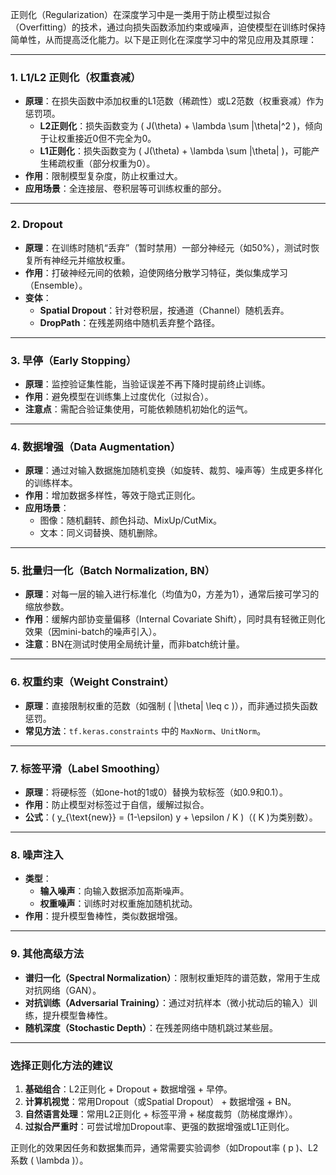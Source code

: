 正则化（Regularization）在深度学习中是一类用于防止模型过拟合（Overfitting）的技术，通过向损失函数添加约束或噪声，迫使模型在训练时保持简单性，从而提高泛化能力。以下是正则化在深度学习中的常见应用及其原理：

---

### **1. L1/L2 正则化（权重衰减）**

- **原理**：在损失函数中添加权重的L1范数（稀疏性）或L2范数（权重衰减）作为惩罚项。
  - **L2正则化**：损失函数变为 \( J(\theta) + \lambda \sum \|\theta\|^2 \)，倾向于让权重接近0但不完全为0。
  - **L1正则化**：损失函数变为 \( J(\theta) + \lambda \sum \|\theta\| \)，可能产生稀疏权重（部分权重为0）。
- **作用**：限制模型复杂度，防止权重过大。
- **应用场景**：全连接层、卷积层等可训练权重的部分。

---

### **2. Dropout**

- **原理**：在训练时随机“丢弃”（暂时禁用）一部分神经元（如50%），测试时恢复所有神经元并缩放权重。
- **作用**：打破神经元间的依赖，迫使网络分散学习特征，类似集成学习（Ensemble）。
- **变体**：
  - **Spatial Dropout**：针对卷积层，按通道（Channel）随机丢弃。
  - **DropPath**：在残差网络中随机丢弃整个路径。

---

### **3. 早停（Early Stopping）**

- **原理**：监控验证集性能，当验证误差不再下降时提前终止训练。
- **作用**：避免模型在训练集上过度优化（过拟合）。
- **注意点**：需配合验证集使用，可能依赖随机初始化的运气。

---

### **4. 数据增强（Data Augmentation）**
- **原理**：通过对输入数据施加随机变换（如旋转、裁剪、噪声等）生成更多样化的训练样本。
- **作用**：增加数据多样性，等效于隐式正则化。
- **应用场景**：
  - 图像：随机翻转、颜色抖动、MixUp/CutMix。
  - 文本：同义词替换、随机删除。

---

### **5. 批量归一化（Batch Normalization, BN）**
- **原理**：对每一层的输入进行标准化（均值为0，方差为1），通常后接可学习的缩放参数。
- **作用**：缓解内部协变量偏移（Internal Covariate Shift），同时具有轻微正则化效果（因mini-batch的噪声引入）。
- **注意**：BN在测试时使用全局统计量，而非batch统计量。

---

### **6. 权重约束（Weight Constraint）**
- **原理**：直接限制权重的范数（如强制 \( \|\theta\| \leq c \)），而非通过损失函数惩罚。
- **常见方法**：`tf.keras.constraints` 中的 `MaxNorm`、`UnitNorm`。

---

### **7. 标签平滑（Label Smoothing）**
- **原理**：将硬标签（如one-hot的1或0）替换为软标签（如0.9和0.1）。
- **作用**：防止模型对标签过于自信，缓解过拟合。
- **公式**：\( y_{\text{new}} = (1-\epsilon) y + \epsilon / K \)（\( K \)为类别数）。

---

### **8. 噪声注入**
- **类型**：
  - **输入噪声**：向输入数据添加高斯噪声。
  - **权重噪声**：训练时对权重施加随机扰动。
- **作用**：提升模型鲁棒性，类似数据增强。

---

### **9. 其他高级方法**

- **谱归一化（Spectral Normalization）**：限制权重矩阵的谱范数，常用于生成对抗网络（GAN）。
- **对抗训练（Adversarial Training）**：通过对抗样本（微小扰动后的输入）训练，提升模型鲁棒性。
- **随机深度（Stochastic Depth）**：在残差网络中随机跳过某些层。

---

### **选择正则化方法的建议**
1. **基础组合**：L2正则化 + Dropout + 数据增强 + 早停。
2. **计算机视觉**：常用Dropout（或Spatial Dropout） + 数据增强 + BN。
3. **自然语言处理**：常用L2正则化 + 标签平滑 + 梯度裁剪（防梯度爆炸）。
4. **过拟合严重时**：可尝试增加Dropout率、更强的数据增强或L1正则化。

正则化的效果因任务和数据集而异，通常需要实验调参（如Dropout率 \( p \)、L2系数 \( \lambda \)）。

